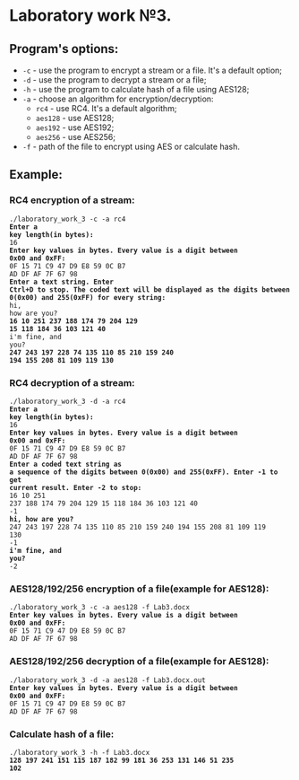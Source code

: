 # Laboratory work №3.
## Program's options:
<ul>
    <li><code>-c</code> - use the program to encrypt a stream or a file. It's a default option;</li>
    <li><code>-d</code> - use the program to decrypt a stream or a file;</li>
    <li><code>-h</code> - use the program to calculate hash of a file using AES128;</li>
    <li><code>-a</code> - choose an algorithm for encryption/decryption:
        <ul>
            <li><code>rc4</code> - use RC4. It's a default algorithm;</li>
            <li><code>aes128</code> - use AES128;</li>
            <li><code>aes192</code> - use AES192;</li>
            <li><code>aes256</code> - use AES256;</li>
        </ul>
    </li>
    <li><code>-f</code> - path of the file to encrypt using AES or calculate hash.</li>
</ul>

## Example:
### RC4 encryption of a stream:
<code>./laboratory_work_3 -c -a rc4</code><br>
<code><strong>Enter a key length(in bytes):</strong></code><br>
<code>16</code><br>
<code><strong>Enter key values in bytes. Every value is a digit between 0x00 and 0xFF:</strong></code><br>
<code>0F 15 71 C9 47 D9 E8 59 0C B7 AD DF AF 7F 67 98</code><br>
<code><strong>Enter a text string. Enter Ctrl+D to stop. The coded text will be displayed as the
digits between 0(0x00) and 255(0xFF) for every string:</strong></code><br>
<code>hi, how are you?</code><br>
<code><strong>16 10 251 237 188 174 79 204 129 15 118 184 36 103 121 40</strong></code><br>
<code>i'm fine, and you?</code><br>
<code><strong>247 243 197 228 74 135 110 85 210 159 240 194 155 208 81 109 119 130</strong></code>

### RC4 decryption of a stream:
<code>./laboratory_work_3 -d -a rc4</code><br>
<code><strong>Enter a key length(in bytes):</strong></code><br>
<code>16</code><br>
<code><strong>Enter key values in bytes. Every value is a digit between 0x00 and 0xFF:</strong></code><br>
<code>0F 15 71 C9 47 D9 E8 59 0C B7 AD DF AF 7F 67 98</code><br>
<code><strong>Enter a coded text string as a sequence of the digits between 0(0x00) and 255(0xFF).
Enter -1 to get current result. Enter -2 to stop:</strong></code><br>
<code>16 10 251 237 188 174 79 204 129 15 118 184 36 103 121 40</code><br>
<code>-1</code><br>
<code><strong>hi, how are you?</strong></code><br>
<code>247 243 197 228 74 135 110 85 210 159 240 194 155 208 81 109 119 130</code><br>
<code>-1</code><br>
<code><strong>i'm fine, and you?</strong></code><br>
<code>-2</code>

### AES128/192/256 encryption of a file(example for AES128):
<code>./laboratory_work_3 -c -a aes128 -f Lab3.docx</code><br>
<code><strong>Enter key values in bytes. Every value is a digit between 0x00 and 0xFF:</strong></code><br>
<code>0F 15 71 C9 47 D9 E8 59 0C B7 AD DF AF 7F 67 98</code>

### AES128/192/256 decryption of a file(example for AES128):
<code>./laboratory_work_3 -d -a aes128 -f Lab3.docx.out</code><br>
<code><strong>Enter key values in bytes. Every value is a digit between 0x00 and 0xFF:</strong></code><br>
<code>0F 15 71 C9 47 D9 E8 59 0C B7 AD DF AF 7F 67 98</code>

### Calculate hash of a file:
<code>./laboratory_work_3 -h -f Lab3.docx</code><br>
<code><strong>128 197 241 151 115 187 182 99 181 36 253 131 146 51 235 102</strong></code>
